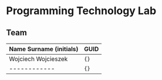 # Programming Technology Lab

## Team

| Name Surname (initials) | GUID                                     |
| ----------------------- | ---------------------------------------- |
| Wojciech Wojcieszek     | `{}` |
| ------------            | `{}` |

